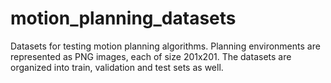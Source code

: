 # motion_planning_datasets
Datasets for testing motion planning algorithms. Planning environments are represented as PNG images, each of size 201x201. The datasets are organized into train, validation and test sets as well.
